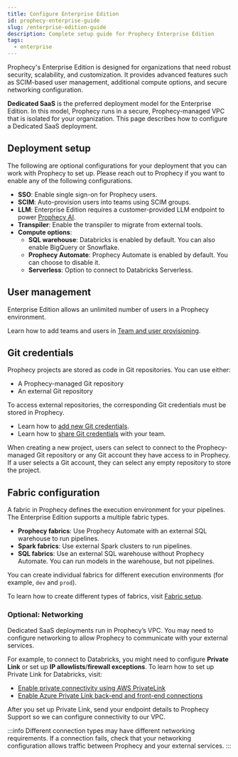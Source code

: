 ```yaml
---
title: Configure Enterprise Edition
id: prophecy-enterprise-guide
slug: /enterprise-edition-guide
description: Complete setup guide for Prophecy Enterprise Edition
tags:
  - enterprise
---
```


Prophecy's Enterprise Edition is designed for organizations that need robust security, scalability, and customization. It provides advanced features such as SCIM-based user management, additional compute options, and secure networking configuration.

**Dedicated SaaS** is the preferred deployment model for the Enterprise Edition. In this model, Prophecy runs in a secure, Prophecy-managed VPC that is isolated for your organization. This page describes how to configure a Dedicated SaaS deployment.

## Deployment setup

The following are optional configurations for your deployment that you can work with Prophecy to set up. Please reach out to Prophecy if you want to enable any of the following configurations.

- **SSO**: Enable single sign-on for Prophecy users.
- **SCIM**: Auto-provision users into teams using SCIM groups.
- **LLM**: Enterprise Edition requires a customer-provided LLM endpoint to power [Prophecy AI](/prophecy-ai).
- **Transpiler**: Enable the transpiler to migrate from external tools.
- **Compute options**:
  - **SQL warehouse**: Databricks is enabled by default. You can also enable BigQuery or Snowflake.
  - **Prophecy Automate**: Prophecy Automate is enabled by default. You can choose to disable it.
  - **Serverless**: Option to connect to Databricks Serverless.

## User management

Enterprise Edition allows an unlimited number of users in a Prophecy environment.

Learn how to add teams and users in [Team and user provisioning](/administration/user-management/team-user-provisioning).

## Git credentials

Prophecy projects are stored as code in Git repositories. You can use either:

- A Prophecy-managed Git repository
- An external Git repository

To access external repositories, the corresponding Git credentials must be stored in Prophecy.

- Learn how to [add new Git credentials](/engineers/git#Git-credentials).
- Learn how to [share Git credentials](/engineers/git#share-credentials) with your team.

When creating a new project, users can select to connect to the Prophecy-managed Git repository or any Git account they have access to in Prophecy. If a user selects a Git account, they can select any empty repository to store the project.

## Fabric configuration

A fabric in Prophecy defines the execution environment for your pipelines. The Enterprise Edition supports a multiple fabric types.

- **Prophecy fabrics**: Use Prophecy Automate with an external SQL warehouse to run pipelines.
- **Spark fabrics**: Use external Spark clusters to run pipelines.
- **SQL fabrics**: Use an external SQL warehouse without Prophecy Automate. You can run models in the warehouse, but not pipelines.

You can create individual fabrics for different execution environments (for example, `dev` and `prod`).

To learn how to create different types of fabrics, visit [Fabric setup](/administration/fabrics).

### Optional: Networking

Dedicated SaaS deployments run in Prophecy’s VPC. You may need to configure networking to allow Prophecy to communicate with your external services.

For example, to connect to Databricks, you might need to configure **Private Link** or set up **IP allowlists**/**firewall exceptions**. To learn how to set up Private Link for Databricks, visit:

- [Enable private connectivity using AWS PrivateLink](https://docs.databricks.com/aws/en/security/network/classic/privatelink)
- [Enable Azure Private Link back-end and front-end connections](https://learn.microsoft.com/en-us/azure/databricks/security/network/classic/private-link)

After you set up Private Link, send your endpoint details to Prophecy Support so we can configure connectivity to our VPC.

:::info
Different connection types may have different networking requirements. If a connection fails, check that your networking configuration allows traffic between Prophecy and your external services.
:::
